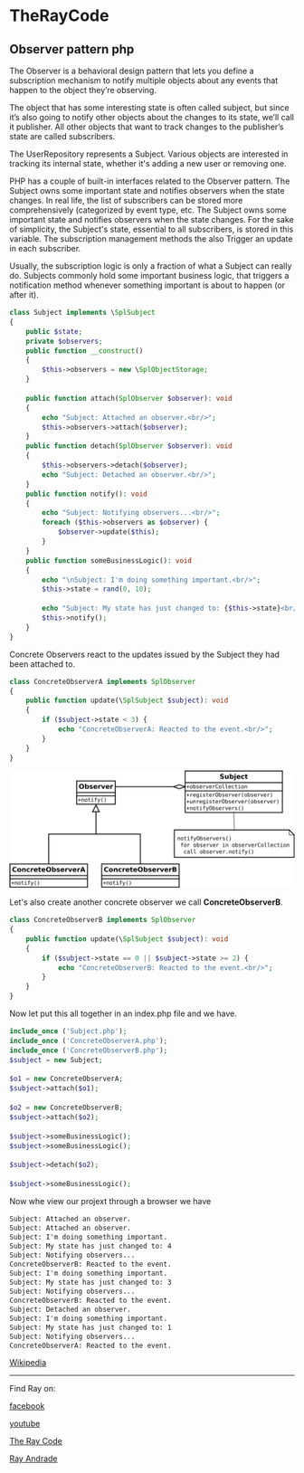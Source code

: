 # TheRayCode
## Observer pattern php

The Observer is a behavioral design pattern that lets you define a subscription mechanism to notify multiple objects about any events that happen to the object they’re observing.

The object that has some interesting state is often called subject, but since it’s also going to notify other objects about the changes to its state, we’ll call it publisher. 
All other objects that want to track changes to the publisher’s state are called subscribers.

The UserRepository represents a Subject. Various objects are interested in tracking its internal state, whether it's adding a new user or removing one.

PHP has a couple of built-in interfaces related to the Observer pattern.
The Subject owns some important state and notifies observers when the state changes.
In real life, the list of subscribers can be stored more comprehensively (categorized by event type, etc.
The Subject owns some important state and notifies observers when the state changes.
For the sake of simplicity, the Subject's state, essential to all subscribers, is stored in this variable.
The subscription management methods the also Trigger an update in each subscriber.

Usually, the subscription logic is only a fraction of what a Subject can really do. Subjects commonly hold some important business logic, that triggers a notification method whenever something important is about to happen (or after it).
```php
class Subject implements \SplSubject
{
    public $state;
    private $observers;
    public function __construct()
    {
        $this->observers = new \SplObjectStorage;
    }

    public function attach(SplObserver $observer): void
    {
        echo "Subject: Attached an observer.<br/>";
        $this->observers->attach($observer);
    }
    public function detach(SplObserver $observer): void
    {
        $this->observers->detach($observer);
        echo "Subject: Detached an observer.<br/>";
    }
    public function notify(): void
    {
        echo "Subject: Notifying observers...<br/>";
        foreach ($this->observers as $observer) {
            $observer->update($this);
        }
    }
    public function someBusinessLogic(): void
    {
        echo "\nSubject: I'm doing something important.<br/>";
        $this->state = rand(0, 10);

        echo "Subject: My state has just changed to: {$this->state}<br/>";
        $this->notify();
    }
}
```

Concrete Observers react to the updates issued by the Subject they had been attached to.
```php
class ConcreteObserverA implements SplObserver
{
    public function update(\SplSubject $subject): void
    {
        if ($subject->state < 3) {
            echo "ConcreteObserverA: Reacted to the event.<br/>";
        }
    }
}
```

![Observer](/UMLs/images/Observer/Observer-4.svg)


Let's also create another concrete observer we call **ConcreteObserverB**.
```php
class ConcreteObserverB implements SplObserver
{
    public function update(\SplSubject $subject): void
    {
        if ($subject->state == 0 || $subject->state >= 2) {
            echo "ConcreteObserverB: Reacted to the event.<br/>";
        }
    }
}
```

Now let put this all together in an index.php file and we have.

```php
include_once ('Subject.php');
include_once ('ConcreteObserverA.php');
include_once ('ConcreteObserverB.php');
$subject = new Subject;

$o1 = new ConcreteObserverA;
$subject->attach($o1);

$o2 = new ConcreteObserverB;
$subject->attach($o2);

$subject->someBusinessLogic();
$subject->someBusinessLogic();

$subject->detach($o2);

$subject->someBusinessLogic();
```
Now whe view our projext through a browser we have

```
Subject: Attached an observer.
Subject: Attached an observer.
Subject: I'm doing something important.
Subject: My state has just changed to: 4
Subject: Notifying observers...
ConcreteObserverB: Reacted to the event.
Subject: I'm doing something important.
Subject: My state has just changed to: 3
Subject: Notifying observers...
ConcreteObserverB: Reacted to the event.
Subject: Detached an observer.
Subject: I'm doing something important.
Subject: My state has just changed to: 1
Subject: Notifying observers...
ConcreteObserverA: Reacted to the event.
```

[Wikipedia](https://en.wikipedia.org/wiki/Observer_pattern)

----------------------------------------------------------------------------------------------------

Find Ray on:

[facebook](https://www.facebook.com/TheRayCode/)

[youtube](https://www.youtube.com/user/TheRayCode/)

[The Ray Code](https://www.TheRayCode.com)

[Ray Andrade](https://www.RayAndrade.org)
